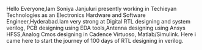 Hello Everyone,Iam Soniya Janjuluri presently working in Techieyan Technologies as an Electronics Hardware and Software Engineer,Hyderabad.Iam very strong at Digital RTL designing and system verilog, PCB designing using EDA tools,Antenna designing using Ansys HFSS,Analog Cmos designing in Cadence Virtuoso, Matlab/Simulink.
Here i came here to start the journey of 100 days of RTL designing in verilog.
